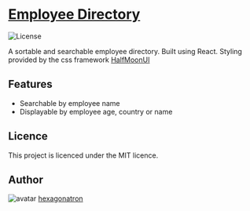 # [Employee Directory](https://www.hexagonatron.github.io/employee-dash)
![License](https://img.shields.io/badge/Licence-MIT-blue)

A sortable and searchable employee directory. Built using React. Styling provided by the css framework [HalfMoonUI](https://www.gethalfmoon.com/)

## Features

- Searchable by employee name
- Displayable by employee age, country or name

## Licence
            
This project is licenced under the MIT licence.
            
## Author

![avatar](https://avatars2.githubusercontent.com/u/46476247?s=60&v=4)
[hexagonatron](https://github.com/hexagonatron)


